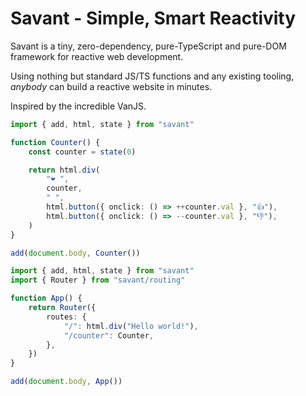 # Savant - Simple, Smart Reactivity

Savant is a tiny, zero-dependency, pure-TypeScript and pure-DOM framework for reactive web development.

Using nothing but standard JS/TS functions and any existing tooling, _anybody_ can build a reactive website in minutes.

Inspired by the incredible VanJS.

```typescript
import { add, html, state } from "savant"

function Counter() {
    const counter = state(0)

    return html.div(
        "❤️ ",
        counter,
        " ",
        html.button({ onclick: () => ++counter.val }, "👍"),
        html.button({ onclick: () => --counter.val }, "👎"),
    )
}

add(document.body, Counter())
```

```typescript
import { add, html, state } from "savant"
import { Router } from "savant/routing"

function App() {
    return Router({
        routes: {
            "/": html.div("Hello world!"),
            "/counter": Counter,
        },
    })
}

add(document.body, App())
```
